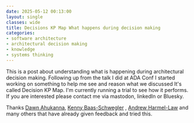 ```yaml
---
date: 2025-05-12 00:13:00
layout: single
classes: wide
title: Decisions KP Map What happens during decision making
categories:
- software architecture
- architectural decision making
- knowledge
- systems thinking
---
```


This is a post about understanding what is happening during architectural decision making. 
Following up from the talk I did at ADA Conf I started working on something to help me see and reason what we discussed
It's called Decision KP Map. 
I'm currently running a trial to see how it performs. If you are interested please contact me via mastodon, linkedIn or Bluesky.


Thanks [Dawn Ahukanna](https://mastodon.social/@dahukanna), [Kenny Baas-Schwegler](https://weave-it.org/) , [Andrew Harmel-Law](https://andrewharmellaw.github.io/) and many others that have already given feedback and tried this.
